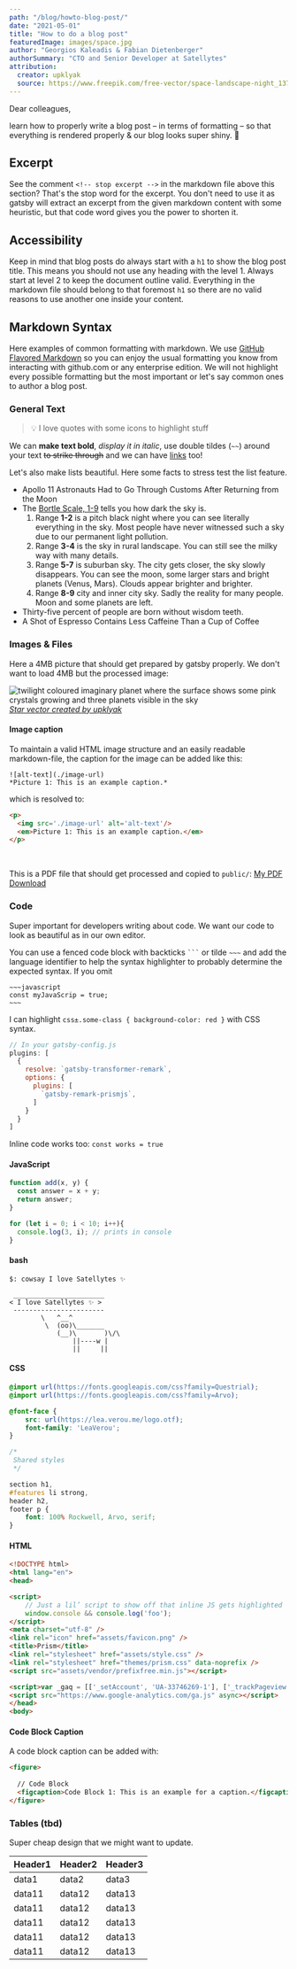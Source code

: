 ```yaml
---
path: "/blog/howto-blog-post/"
date: "2021-05-01"
title: "How to do a blog post"
featuredImage: images/space.jpg
author: "Georgios Kaleadis & Fabian Dietenberger"
authorSummary: "CTO and Senior Developer at Satellytes"
attribution:
  creator: upklyak
  source: https://www.freepik.com/free-vector/space-landscape-night_13748451.htm
---
```




Dear colleagues,


learn how to properly write a blog post – in terms of formatting – so that everything is rendered properly & our blog looks super shiny. 💫

<!-- stop excerpt -->

## Excerpt
See the comment `<!-- stop excerpt -->` in the markdown file above this section? That's the stop word for the excerpt. You don't need to use it as gatsby will extract an excerpt from the given markdown content with some heuristic, but that code word gives you the power to shorten it.

## Accessibility
Keep in mind that blog posts do always start with a `h1` to show the blog post title.
This means you should not use any heading with the level 1. Always start at level 2 to keep the document outline valid. Everything in the markdown file should belong to that foremost `h1` so there are no valid reasons to use another one inside your content.

## Markdown Syntax
Here examples of common formatting with markdown. We use [GitHub Flavored Markdown](https://github.github.com/gfm/) so you can enjoy the usual formatting you know from interacting with github.com or any enterprise edition. We will not highlight every possible formatting but the most important or let's say common ones to author a blog post.

### General Text

> 💡 I love quotes with some icons to highlight stuff

We can **make text bold**, *display it in italic*, use double tildes (` ~~ `) around your text ~~to strike through~~
and we can have [links](https://satellytes.com/) too!


Let's also make lists beautiful. Here some facts to stress test the list feature.

+ Apollo 11 Astronauts Had to Go Through Customs After Returning from the Moon
+ The [Bortle Scale, 1-9](https://astrobackyard.com/the-bortle-scale/) tells you how dark the sky is.
    1. Range **1-2** is a pitch black night where you can see literally everything in the sky. Most people have never witnessed such a sky due to our permanent light pollution.
    2. Range **3-4** is the sky in rural landscape. You can still see the milky way with many details.
    3. Range **5-7** is suburban sky. The city gets closer, the sky slowly disappears. You can see the moon, some larger stars and bright planets (Venus, Mars). Clouds appear brighter and brighter.
    4. Range **8-9** city and inner city sky. Sadly the reality for many people. Moon and some planets are left. 
+ Thirty-five percent of people are born without wisdom teeth.
+ A Shot of Espresso Contains Less Caffeine Than a Cup of Coffee

### Images & Files
Here a 4MB picture that should get prepared by gatsby properly.
We don't want to load 4MB but the processed image:

![twilight coloured imaginary planet where the surface shows some pink crystals growing and three planets visible in the sky](./images/space.jpg)
*[Star vector created by upklyak](https://www.freepik.com/vectors/star)*

#### Image caption

To maintain a valid HTML image structure and an easily readable markdown-file, the caption for the image can be added like this:
```
![alt-text](./image-url)
*Picture 1: This is an example caption.*
```

which is resolved to:

```html
<p>
  <img src='./image-url' alt='alt-text'/>
  <em>Picture 1: This is an example caption.</em>
</p>
```
<br/>

This is a PDF file that should get processed and copied to `public/`:
[My PDF Download](./images/test.pdf)

### Code
Super important for developers writing about code. We want our code to look as beautiful as in our own editor. 

You can use a fenced code block with backticks ` ``` ` or tilde  `~~~`
and add the language identifier to help the syntax highlighter to probably 
determine the expected syntax. If you omit 

```
~~~javascript
const myJavaScrip = true;
~~~
```

I can highlight `css±.some-class { background-color: red }` with CSS syntax.

```javascript
// In your gatsby-config.js
plugins: [
  {
    resolve: `gatsby-transformer-remark`,
    options: {
      plugins: [
        `gatsby-remark-prismjs`,
      ]
    }
  }
]
```

Inline code works too: `const works = true`

#### JavaScript

```javascript
function add(x, y) {
  const answer = x + y;
  return answer;
}

for (let i = 0; i < 10; i++){
  console.log(3, i); // prints in console
}
```

#### bash

```shell
$: cowsay I love Satellytes ✨

 _______________________
< I love Satellytes ✨ >
 -----------------------
        \   ^__^
         \  (oo)\_______
            (__)\       )\/\
                ||----w |
                ||     ||
```

#### CSS

```css
@import url(https://fonts.googleapis.com/css?family=Questrial);
@import url(https://fonts.googleapis.com/css?family=Arvo);

@font-face {
	src: url(https://lea.verou.me/logo.otf);
	font-family: 'LeaVerou';
}

/*
 Shared styles
 */

section h1,
#features li strong,
header h2,
footer p {
	font: 100% Rockwell, Arvo, serif;
}

```

#### HTML

```html
<!DOCTYPE html>
<html lang="en">
<head>

<script>
	// Just a lil’ script to show off that inline JS gets highlighted
	window.console && console.log('foo');
</script>
<meta charset="utf-8" />
<link rel="icon" href="assets/favicon.png" />
<title>Prism</title>
<link rel="stylesheet" href="assets/style.css" />
<link rel="stylesheet" href="themes/prism.css" data-noprefix />
<script src="assets/vendor/prefixfree.min.js"></script>

<script>var _gaq = [['_setAccount', 'UA-33746269-1'], ['_trackPageview']];</script>
<script src="https://www.google-analytics.com/ga.js" async></script>
</head>
<body>

```

#### Code Block Caption

A code block caption can be added with:
```html
<figure>
  
  // Code Block
  <figcaption>Code Block 1: This is an example for a caption.</figcaption>
</figure>
```

### Tables (tbd)
Super cheap design that we might want to update.

Header1 |Header2  | Header3|
--- | --- | ---
|data1|data2|data3|
|data11|data12|data13|
|data11|data12|data13|
|data11|data12|data13|
|data11|data12|data13|
|data11|data12|data13|
